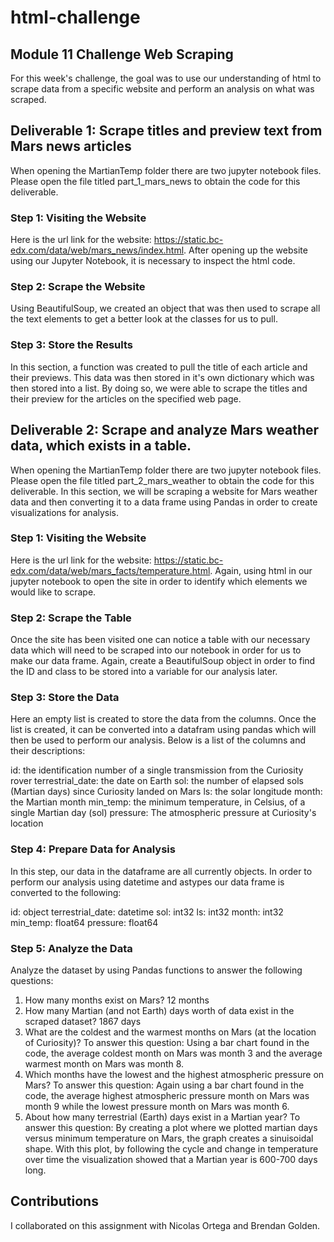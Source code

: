 # html-challenge
## Module 11 Challenge Web Scraping

For this week's challenge, the goal was to use our understanding of html to scrape data from a specific website and perform an analysis on what was scraped. 

## Deliverable 1: Scrape titles and preview text from Mars news articles
When opening the MartianTemp folder there are two jupyter notebook files. Please open the file titled part_1_mars_news to obtain the code for this deliverable. 

### Step 1: Visiting the Website
Here is the url link for the website: https://static.bc-edx.com/data/web/mars_news/index.html. After opening up the website using our Jupyter Notebook, it is necessary to inspect the html code.

### Step 2: Scrape the Website
Using BeautifulSoup, we created an object that was then used to scrape all the text elements to get a better look at the classes for us to pull.

### Step 3: Store the Results
In this section, a function was created to pull the title of each article and their previews. This data was then stored in it's own dictionary which was then stored into a list. By doing so, we were able
to scrape the titles and their preview for the articles on the specified web page. 


## Deliverable 2: Scrape and analyze Mars weather data, which exists in a table.
When opening the MartianTemp folder there are two jupyter notebook files. Please open the file titled part_2_mars_weather to obtain the code for this deliverable. In this section, we will be scraping a website for Mars weather data
and then converting it to a data frame using Pandas in order to create visualizations for analysis.

### Step 1: Visiting the Website
Here is the url link for the website: https://static.bc-edx.com/data/web/mars_facts/temperature.html. Again, using html in our jupyter notebook to open the site in order to identify which elements we would like to scrape.

### Step 2: Scrape the Table
Once the site has been visited one can notice a table with our necessary data which will need to be scraped into our notebook in order for us to make our data frame. Again, create a BeautifulSoup object in order to find the ID and class to be stored
into a variable for our analysis later.

### Step 3: Store the Data
Here an empty list is created to store the data from the columns. Once the list is created, it can be converted into a datafram using pandas which will then be used to perform our analysis.
Below is a list of the columns and their descriptions:

id: the identification number of a single transmission from the Curiosity rover
terrestrial_date: the date on Earth
sol: the number of elapsed sols (Martian days) since Curiosity landed on Mars
ls: the solar longitude
month: the Martian month
min_temp: the minimum temperature, in Celsius, of a single Martian day (sol)
pressure: The atmospheric pressure at Curiosity's location

### Step 4: Prepare Data for Analysis
In this step, our data in the dataframe are all currently objects. In order to perform our analysis using datetime and astypes our data frame is converted to the following:

id: object
terrestrial_date: datetime
sol: int32
ls: int32
month: int32
min_temp: float64
pressure: float64

### Step 5: Analyze the Data
Analyze the dataset by using Pandas functions to answer the following questions:

1. How many months exist on Mars?
   12 months
2. How many Martian (and not Earth) days worth of data exist in the scraped dataset?
   1867 days
3. What are the coldest and the warmest months on Mars (at the location of Curiosity)? To answer this question:
   Using a bar chart found in the code, the average coldest month on Mars was month 3 and the average warmest
   month on Mars was month 8.
4. Which months have the lowest and the highest atmospheric pressure on Mars? To answer this question:
   Again using a bar chart found in the code, the average highest atmospheric pressure month on Mars was
   month 9 while the lowest pressure month on Mars was month 6.
5. About how many terrestrial (Earth) days exist in a Martian year? To answer this question:
   By creating a plot where we plotted martian days versus minimum temperature on Mars, the graph creates
   a sinuisoidal shape. With this plot, by following the cycle and change in temperature over time the
   visualization showed that a Martian year is 600-700 days long. 


## Contributions
I collaborated on this assignment with Nicolas Ortega and Brendan Golden.

